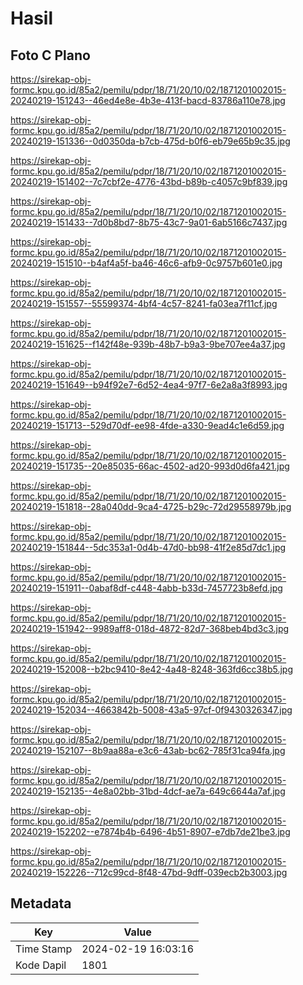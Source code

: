 # Hasil

## Foto C Plano

https://sirekap-obj-formc.kpu.go.id/85a2/pemilu/pdpr/18/71/20/10/02/1871201002015-20240219-151243--46ed4e8e-4b3e-413f-bacd-83786a110e78.jpg

https://sirekap-obj-formc.kpu.go.id/85a2/pemilu/pdpr/18/71/20/10/02/1871201002015-20240219-151336--0d0350da-b7cb-475d-b0f6-eb79e65b9c35.jpg

https://sirekap-obj-formc.kpu.go.id/85a2/pemilu/pdpr/18/71/20/10/02/1871201002015-20240219-151402--7c7cbf2e-4776-43bd-b89b-c4057c9bf839.jpg

https://sirekap-obj-formc.kpu.go.id/85a2/pemilu/pdpr/18/71/20/10/02/1871201002015-20240219-151433--7d0b8bd7-8b75-43c7-9a01-6ab5166c7437.jpg

https://sirekap-obj-formc.kpu.go.id/85a2/pemilu/pdpr/18/71/20/10/02/1871201002015-20240219-151510--b4af4a5f-ba46-46c6-afb9-0c9757b601e0.jpg

https://sirekap-obj-formc.kpu.go.id/85a2/pemilu/pdpr/18/71/20/10/02/1871201002015-20240219-151557--55599374-4bf4-4c57-8241-fa03ea7f11cf.jpg

https://sirekap-obj-formc.kpu.go.id/85a2/pemilu/pdpr/18/71/20/10/02/1871201002015-20240219-151625--f142f48e-939b-48b7-b9a3-9be707ee4a37.jpg

https://sirekap-obj-formc.kpu.go.id/85a2/pemilu/pdpr/18/71/20/10/02/1871201002015-20240219-151649--b94f92e7-6d52-4ea4-97f7-6e2a8a3f8993.jpg

https://sirekap-obj-formc.kpu.go.id/85a2/pemilu/pdpr/18/71/20/10/02/1871201002015-20240219-151713--529d70df-ee98-4fde-a330-9ead4c1e6d59.jpg

https://sirekap-obj-formc.kpu.go.id/85a2/pemilu/pdpr/18/71/20/10/02/1871201002015-20240219-151735--20e85035-66ac-4502-ad20-993d0d6fa421.jpg

https://sirekap-obj-formc.kpu.go.id/85a2/pemilu/pdpr/18/71/20/10/02/1871201002015-20240219-151818--28a040dd-9ca4-4725-b29c-72d29558979b.jpg

https://sirekap-obj-formc.kpu.go.id/85a2/pemilu/pdpr/18/71/20/10/02/1871201002015-20240219-151844--5dc353a1-0d4b-47d0-bb98-41f2e85d7dc1.jpg

https://sirekap-obj-formc.kpu.go.id/85a2/pemilu/pdpr/18/71/20/10/02/1871201002015-20240219-151911--0abaf8df-c448-4abb-b33d-7457723b8efd.jpg

https://sirekap-obj-formc.kpu.go.id/85a2/pemilu/pdpr/18/71/20/10/02/1871201002015-20240219-151942--9989aff8-018d-4872-82d7-368beb4bd3c3.jpg

https://sirekap-obj-formc.kpu.go.id/85a2/pemilu/pdpr/18/71/20/10/02/1871201002015-20240219-152008--b2bc9410-8e42-4a48-8248-363fd6cc38b5.jpg

https://sirekap-obj-formc.kpu.go.id/85a2/pemilu/pdpr/18/71/20/10/02/1871201002015-20240219-152034--4663842b-5008-43a5-97cf-0f9430326347.jpg

https://sirekap-obj-formc.kpu.go.id/85a2/pemilu/pdpr/18/71/20/10/02/1871201002015-20240219-152107--8b9aa88a-e3c6-43ab-bc62-785f31ca94fa.jpg

https://sirekap-obj-formc.kpu.go.id/85a2/pemilu/pdpr/18/71/20/10/02/1871201002015-20240219-152135--4e8a02bb-31bd-4dcf-ae7a-649c6644a7af.jpg

https://sirekap-obj-formc.kpu.go.id/85a2/pemilu/pdpr/18/71/20/10/02/1871201002015-20240219-152202--e7874b4b-6496-4b51-8907-e7db7de21be3.jpg

https://sirekap-obj-formc.kpu.go.id/85a2/pemilu/pdpr/18/71/20/10/02/1871201002015-20240219-152226--712c99cd-8f48-47bd-9dff-039ecb2b3003.jpg


## Metadata

| Key        | Value               |
| ---------- | ------------------- |
| Time Stamp | 2024-02-19 16:03:16 |
| Kode Dapil | 1801                |



